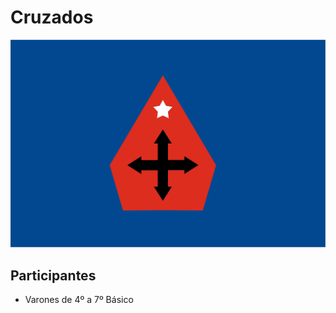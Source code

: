 # Cruzados

![](../.gitbook/assets/bandera-cruzados%20%281%29.png)

## Participantes

* Varones de 4º a 7º Básico

